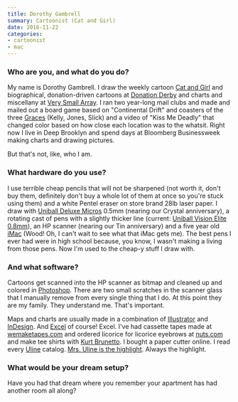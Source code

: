 ```yaml
---
title: Dorothy Gambrell
summary: Cartoonist (Cat and Girl)
date: 2016-11-22
categories:
- cartoonist
- mac
---
```


### Who are you, and what do you do?

My name is Dorothy Gambrell. I draw the weekly cartoon [Cat and Girl](http://catandgirl.com/ "Dorothy's web comic.") and biographical, donation-driven cartoons at [Donation Derby](http://catandgirl.com/dderby/ "Dorothy's donation-drive cartoons.") and charts and miscellany at [Very Small Array](http://catandgirl.com/dderby/ "Dorothy's chart website."). I ran two year-long mail clubs and made and mailed out a board game based on "Continental Drift" and coasters of the three [Graces](http://catandgirl.com/?page_id=71#coasters "Dorothy's Grace coasters.") (Kelly, Jones, Slick) and a video of "Kiss Me Deadly" that changed color based on how close each location was to the whatsit. Right now I live in Deep Brooklyn and spend days at Bloomberg Businessweek making charts and drawing pictures.

But that's not, like, who I am.

### What hardware do you use?

I use terrible cheap pencils that will not be sharpened (not worth it, don't buy them, definitely don't buy a whole lot of them at once so you're stuck using them) and a white Pentel eraser on store brand 28lb laser paper. I draw with [Uniball Deluxe Micros][deluxe-micro] 0.5mm (nearing our Crystal anniversary), a rotating cast of pens with a slightly thicker line (current: [Uniball Vision Elite 0.8mm][vision-elite]), an HP scanner (nearing our Tin anniversary) and a five year old [iMac][] (Wood! Oh, I can't wait to see what that iMac gets me). The best pens I ever had were in high school because, you know, I wasn't making a living from those pens. Now I'm used to the cheap-y stuff I draw with.

### And what software?

Cartoons get scanned into the HP scanner as bitmap and cleaned up and colored in [Photoshop][]. There are two small scratches in the scanner glass that I manually remove from every single thing that I do. At this point they are my family. They understand me. That's important.

Maps and charts are usually made in a combination of [Illustrator][] and [InDesign][]. And [Excel][] of course! Excel. I've had cassette tapes made at [wemaketapes.com](http://wemaketapes.com/ "A company in Nashville that makes custom CDs, DVDs and tapes.") and ordered licorice for licorice eyebrows at [nuts.com](http://nuts.com/ "An online nut store.") and make tee shirts with [Kurt Brunetto](http://www.brunettotshirts.com/ "A screen printing business in Connecticut."). I bought a paper cutter online. I read every [Uline](https://www.uline.com/ "A shipping supply company.") catalog. [Mrs. Uline is the highlight](https://www.uline.com/Corporate/About_President.aspx "Information about the president of Uline."). Always the highlight.

### What would be your dream setup?

Have you had that dream where you remember your apartment has had another room all along?

[deluxe-micro]: https://www.amazon.com/uni-ball-Deluxe-Roller-60029PP-2-Pack/dp/B01E0JCKAO/ "A pen."
[excel]: https://products.office.com/en-us/excel "A spreadsheet application."
[illustrator]: https://www.adobe.com/products/illustrator.html "A vector graphics editor."
[imac]: https://www.apple.com/imac/ "An all-in-one computer."
[indesign]: https://www.adobe.com/products/indesign.html "A desktop/web publishing application."
[photoshop]: https://www.adobe.com/products/photoshop.html "A bitmap image editor."
[vision-elite]: https://www.amazon.com/Uni-Ball-Vision-Rollerball-Assorted-Airplane/dp/B001E6C9B2/ "A pen."
